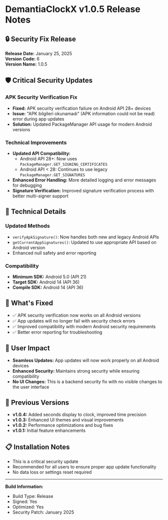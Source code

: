 # DemantiaClockX v1.0.5 Release Notes

## 🔒 Security Fix Release
**Release Date:** January 25, 2025  
**Version Code:** 6  
**Version Name:** 1.0.5

## 🛡️ Critical Security Updates

### APK Security Verification Fix
- **Fixed:** APK security verification failure on Android API 28+ devices
- **Issue:** "APK bilgileri okunamadı" (APK information could not be read) error during app updates
- **Solution:** Updated PackageManager API usage for modern Android versions

### Technical Improvements
- **Updated API Compatibility:** 
  - Android API 28+: Now uses `PackageManager.GET_SIGNING_CERTIFICATES`
  - Android API < 28: Continues to use legacy `PackageManager.GET_SIGNATURES`
- **Enhanced Error Handling:** More detailed logging and error messages for debugging
- **Signature Verification:** Improved signature verification process with better multi-signer support

## 🔧 Technical Details

### Updated Methods
- `verifyApkSignature()`: Now handles both new and legacy Android APIs
- `getCurrentAppSignatures()`: Updated to use appropriate API based on Android version
- Enhanced null safety and error reporting

### Compatibility
- **Minimum SDK:** Android 5.0 (API 21)
- **Target SDK:** Android 14 (API 36)
- **Compile SDK:** Android 14 (API 36)

## 🚀 What's Fixed
- ✅ APK security verification now works on all Android versions
- ✅ App updates will no longer fail with security check errors
- ✅ Improved compatibility with modern Android security requirements
- ✅ Better error reporting for troubleshooting

## 📱 User Impact
- **Seamless Updates:** App updates will now work properly on all Android devices
- **Enhanced Security:** Maintains strong security while ensuring compatibility
- **No UI Changes:** This is a backend security fix with no visible changes to the user interface

## 🔄 Previous Versions
- **v1.0.4:** Added seconds display to clock, improved time precision
- **v1.0.3:** Enhanced UI themes and visual improvements
- **v1.0.2:** Performance optimizations and bug fixes
- **v1.0.1:** Initial feature enhancements

## 📋 Installation Notes
- This is a critical security update
- Recommended for all users to ensure proper app update functionality
- No data loss or settings reset required

---
**Build Information:**
- Build Type: Release
- Signed: Yes
- Optimized: Yes
- Security Patch: January 2025